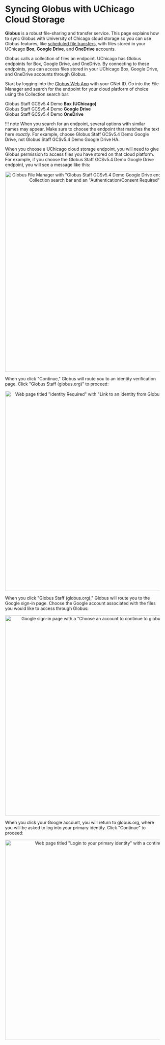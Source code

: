 # Syncing Globus with UChicago Cloud Storage

**Globus** is a robust file-sharing and transfer service. This page explains how to sync Globus with University of Chicago cloud storage so you can use Globus features, like <a href=‘https://rcc-uchicago.github.io/user-guide/globus-transfer-files/#schedule-a-file-transfer’ target=‘_blank’>scheduled file transfers</a>, with files stored in your UChicago **Box**, **Google Drive**, and **OneDrive** accounts.

Globus calls a collection of files an endpoint. UChicago has Globus endpoints for Box, Google Drive, and OneDrive. By connecting to these endpoints, you can access files stored in your UChicago Box, Google Drive, and OneDrive accounts through Globus.

Start by logging into the <a href='https://globus.rcc.uchicago.edu/'>Globus Web App</a> with your CNet ID. Go into the File Manager and search for the endpoint for your cloud platform of choice using the Collection search bar:

Globus Staff GCSv5.4 Demo **Box (UChicago)**<br/> 
Globus Staff GCSv5.4 Demo **Google Drive**<br/> 
Globus Staff GCSv5.4 Demo **OneDrive** 

!!! note
	When you search for an endpoint, several options with similar names may appear. Make sure to choose the endpoint that matches the text here *exactly.* For example, choose Globus Staff GCSv5.4 Demo Google Drive, not Globus Staff GCSv5.4 Demo Google Drive HA.

When you choose a UChicago cloud storage endpoint, you will need to give Globus permission to access files you have stored on that cloud platform. For example, if you choose the Globus Staff GCSv5.4 Demo Google Drive endpoint, you will see a message like this:

<p align='center'>
<img src='../figs/globus-google-drive.png'
width='650'
alt='Globus File Manager with "Globus Staff GCSv5.4 Demo Google Drive endpoint" typed into the Collection search bar and an "Authentication/Consent Required" message.'/>
</p>

When you click "Continue," Globus will route you to an identity verification page. Click "Globus Staff (globus.org)" to proceed:

<p align='center'>
<img src='../figs/identity-required.png'
width='650'
alt='Web page titled "Identity Required" with "Link to an identity from Globus Staff" highlighted.'/>
</p>

When you click "Globus Staff (globus.org)," Globus will route you to the Google sign-in page. Choose the Google account associated with the files you would like to access through Globus:

<p align='center'>
<img src='../figs/google-sign-in.png'
width='650'
alt='Google sign-in page with a "Choose an account to continue to globus.org" message.'/>
</p>

When you click your Google account, you will return to globus.org, where you will be asked to log into your primary identity. Click "Continue" to proceed:

<p align='center'>
<img src='../figs/primary-identity.png'
width='650'
alt='Web page titled "Login to your primary identity" with a continue button.'/>
</p>